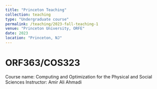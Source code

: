 ```yaml
---
title: "Princeton Teaching"
collection: teaching
type: "Undergraduate course"
permalink: /teaching/2023-fall-teaching-1
venue: "Princeton University, ORFE"
date: 2023
location: "Princeton, NJ"
---
```


ORF363/COS323
======
Course name: Computing and Optimization for the Physical and Social Sciences
Instructor: Amir Ali Ahmadi
